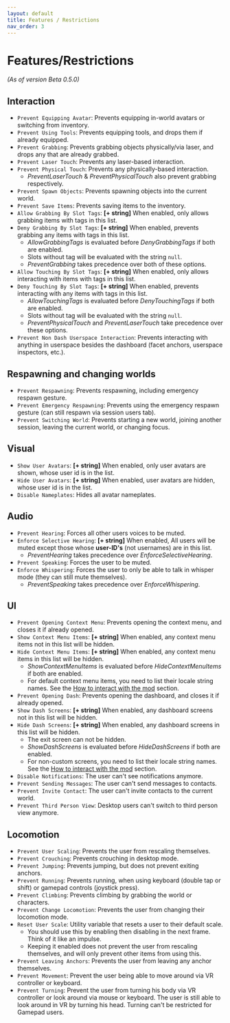 ```yaml
---
layout: default
title: Features / Restrictions
nav_order: 3
---
```


# Features/Restrictions

_(As of version Beta 0.5.0)_

## Interaction
- `Prevent Equipping Avatar`: Prevents equipping in-world avatars or switching from inventory.
- `Prevent Using Tools`: Prevents equipping tools, and drops them if already equipped.
- `Prevent Grabbing`: Prevents grabbing objects physically/via laser, and drops any that are already grabbed.
- `Prevent Laser Touch`: Prevents any laser-based interaction.
- `Prevent Physical Touch`: Prevents any physically-based interaction.
    - _PreventLaserTouch_ & _PreventPhysicalTouch_ also prevent grabbing respectively.
- `Prevent Spawn Objects`: Prevents spawning objects into the current world.
- `Prevent Save Items`: Prevents saving items to the inventory.
- `Allow Grabbing By Slot Tags`: **[+ string]** When enabled, only allows grabbing items with tags in this list.
- `Deny Grabbing By Slot Tags`: **[+ string]** When enabled, prevents grabbing any items with tags in this list.
  - _AllowGrabbingTags_ is evaluated before _DenyGrabbingTags_ if both are enabled.
  - Slots without tag will be evaluated with the string `null`. 
  - _PreventGrabbing_ takes precedence over both of these options.
- `Allow Touching By Slot Tags`: **[+ string]** When enabled, only allows interacting with items with tags in this list.
- `Deny Touching By Slot Tags`: **[+ string]** When enabled, prevents interacting with any items with tags in this list.
  - _AllowTouchingTags_ is evaluated before _DenyTouchingTags_ if both are enabled.
  - Slots without tag will be evaluated with the string `null`.
  - _PreventPhysicalTouch_ and _PreventLaserTouch_ take precedence over these options.
- `Prevent Non Dash Userspace Interaction`: Prevents interacting with anything in userspace besides the dashboard (facet anchors, userspace inspectors, etc.).

## Respawning and changing worlds
- `Prevent Respawning`: Prevents respawning, including emergency respawn gesture.
- `Prevent Emergency Respawning`: Prevents using the emergency respawn gesture (can still respawn via session users tab).
- `Prevent Switching World`: Prevents starting a new world, joining another session, leaving the current world, or changing focus.

## Visual
- `Show User Avatars`: **[+ string]** When enabled, only user avatars are shown, whose user id is in the list.
- `Hide User Avatars`: **[+ string]** When enabled, user avatars are hidden, whose user id is in the list.
- `Disable Nameplates`: Hides all avatar nameplates.

## Audio
- `Prevent Hearing`: Forces all other users voices to be muted.
- `Enforce Selective Hearing`: **[+ string]** When enabled, All users will be muted except those whose **user-ID's** (not usernames) are in this list.
  - _PreventHearing_ takes precedence over _EnforceSelectiveHearing_.
- `Prevent Speaking`: Forces the user to be muted.
- `Enforce Whispering`: Forces the user to only be able to talk in whisper mode (they can still mute themselves).
  - _PreventSpeaking_ takes precedence over _EnforceWhispering_.

## UI
- `Prevent Opening Context Menu`: Prevents opening the context menu, and closes it if already opened.
- `Show Context Menu Items`: **[+ string]** When enabled, any context menu items not in this list will be hidden.
- `Hide Context Menu Items`: **[+ string]** When enabled, any context menu items in this list will be hidden.
  - _ShowContextMenuItems_ is evaluated before _HideContextMenuItems_ if both are enabled.
  - For default context menu items, you need to list their locale string names. See the [How to interact with the mod](usage.html#how-to-interact-with-the-mod) section.
- `Prevent Opening Dash`: Prevents opening the dashboard, and closes it if already opened.
- `Show Dash Screens`: **[+ string]** When enabled, any dashboard screens not in this list will be hidden.
- `Hide Dash Screens`: **[+ string]** When enabled, any dashboard screens in this list will be hidden.
  - The exit screen can not be hidden.
  - _ShowDashScreens_ is evaluated before _HideDashScreens_ if both are enabled.
  - For non-custom screens, you need to list their locale string names. See the [How to interact with the mod](usage.html#how-to-interact-with-the-mod) section.
- `Disable Notifications`: The user can't see notifications anymore.
- `Prevent Sending Messages`: The user can't send messages to contacts.
- `Prevent Invite Contact`: The user can't invite contacts to the current world.
- `Prevent Third Person View`: Desktop users can't switch to third person view anymore.

## Locomotion
- `Prevent User Scaling`: Prevents the user from rescaling themselves.
- `Prevent Crouching`: Prevents crouching in desktop mode.
- `Prevent Jumping`: Prevents jumping, but does not prevent exiting anchors.
- `Prevent Running`: Prevents running, when using keyboard (double tap or shift) or gamepad controls (joystick press).
- `Prevent Climbing`: Prevents climbing by grabbing the world or characters.
- `Prevent Change Locomotion`: Prevents the user from changing their locomotion mode.
- `Reset User Scale`: Utility variable that resets a user to their default scale.
  - You should use this by enabling then disabling in the next frame. Think of it like an impulse.
  - Keeping it enabled does not prevent the user from rescaling themselves, and will only prevent other items from using this.
- `Prevent Leaving Anchors`: Prevents the user from leaving any anchor themselves.
- `Prevent Movement`: Prevent the user being able to move around via VR controller or keyboard.
- `Prevent Turning`: Prevent the user from turning his body via VR controller or look around via mouse or keyboard. The user is still able to look around in VR by turning his head. Turning can't be restricted for Gamepad users.
